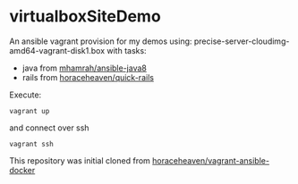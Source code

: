 # virtualboxSiteDemo
An ansible vagrant provision for my demos using: precise-server-cloudimg-amd64-vagrant-disk1.box
with tasks: 
- java from [mhamrah/ansible-java8](https://github.com/mhamrah/ansible-java8)
- rails from [horaceheaven/quick-rails](https://github.com/horaceheaven/quick-rails)

Execute:

<pre><code>vagrant up</pre></code>

and connect over ssh

<pre><code>vagrant ssh</pre></code>



This repository was initial cloned from [horaceheaven/vagrant-ansible-docker](https://github.com/horaceheaven/vagrant-ansible-docker)
